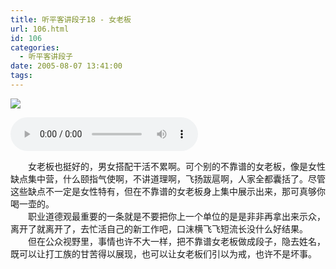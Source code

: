 ```yaml
---
title: 听平客讲段子18 - 女老板
url: 106.html
id: 106
categories:
  - 听平客讲段子
date: 2005-08-07 13:41:00
tags:
---
```


![](https://antiwave.tech/wp-content/uploads/2020/01/05-08-07.gif)

<audio controls height="100" width="100">
  <source src="https://content.antiwave.tech/file/antiwave/%E5%90%AC%E5%B9%B3%E5%AE%A2%E8%AE%B2%E6%AE%B5%E5%AD%9018+-+%E5%A5%B3%E8%80%81%E6%9D%BF.mp3" type="audio/mpeg">
  <embed height="50" width="100" src="https://content.antiwave.tech/file/antiwave/%E5%90%AC%E5%B9%B3%E5%AE%A2%E8%AE%B2%E6%AE%B5%E5%AD%9018+-+%E5%A5%B3%E8%80%81%E6%9D%BF.mp3">
</audio>


　　女老板也挺好的，男女搭配干活不累啊。可个别的不靠谱的女老板，像是女性缺点集中营，什么颐指气使啊，不讲道理啊，飞扬跋扈啊，人家全都囊括了。尽管这些缺点不一定是女性特有，但在不靠谱的女老板身上集中展示出来，那可真够你喝一壶的。  
　　职业道德观最重要的一条就是不要把你上一个单位的是是非非再拿出来示众，离开了就离开了，去忙活自己的新工作吧，口沫横飞飞短流长没什么好结果。  
　　但在公众视野里，事情也许不大一样，把不靠谱女老板做成段子，隐去姓名，既可以让打工族的甘苦得以展现，也可以让女老板们引以为戒，也许不是坏事。